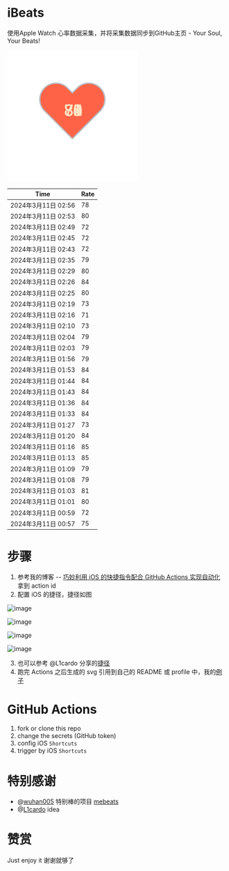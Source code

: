 # iBeats
使用Apple Watch 心率数据采集，并将采集数据同步到GitHub主页 - Your Soul, Your Beats!

![](./files/heart.svg)

<!--START_SECTION:my_heart_rate-->
| Time | Rate | 
 | ---- | ---- | 
| 2024年3月11日 02:56 | 78 |
| 2024年3月11日 02:53 | 80 |
| 2024年3月11日 02:49 | 72 |
| 2024年3月11日 02:45 | 72 |
| 2024年3月11日 02:43 | 72 |
| 2024年3月11日 02:35 | 79 |
| 2024年3月11日 02:29 | 80 |
| 2024年3月11日 02:26 | 84 |
| 2024年3月11日 02:25 | 80 |
| 2024年3月11日 02:19 | 73 |
| 2024年3月11日 02:16 | 71 |
| 2024年3月11日 02:10 | 73 |
| 2024年3月11日 02:04 | 79 |
| 2024年3月11日 02:03 | 79 |
| 2024年3月11日 01:56 | 79 |
| 2024年3月11日 01:53 | 84 |
| 2024年3月11日 01:44 | 84 |
| 2024年3月11日 01:43 | 84 |
| 2024年3月11日 01:36 | 84 |
| 2024年3月11日 01:33 | 84 |
| 2024年3月11日 01:27 | 73 |
| 2024年3月11日 01:20 | 84 |
| 2024年3月11日 01:16 | 85 |
| 2024年3月11日 01:13 | 85 |
| 2024年3月11日 01:09 | 79 |
| 2024年3月11日 01:08 | 79 |
| 2024年3月11日 01:03 | 81 |
| 2024年3月11日 01:01 | 80 |
| 2024年3月11日 00:59 | 72 |
| 2024年3月11日 00:57 | 75 |

<!--END_SECTION:my_heart_rate-->

# 步骤
1. 参考我的博客 -- [巧妙利用 iOS 的快捷指令配合 GitHub Actions 实现自动化](https://github.com/yihong0618/gitblog/issues/198) 拿到 action id
2. 配置 iOS 的捷径，捷径如图

![image](https://user-images.githubusercontent.com/15976103/122154218-0db0b480-ce97-11eb-93bb-5aec07c558dc.png)

![image](https://user-images.githubusercontent.com/15976103/122154236-186b4980-ce97-11eb-8e4b-70551a0391ae.png)

![image](https://user-images.githubusercontent.com/15976103/122154268-2d47dd00-ce97-11eb-902e-3acf292265a9.png)

![image](https://user-images.githubusercontent.com/15976103/122174055-fa144680-ceb4-11eb-9be2-3eb83cd516f7.png)

3. 也可以参考 @L1cardo 分享的[捷径](https://www.icloud.com/shortcuts/6ab6047b459c41ad822ad6b94b1c03d4)
4. 跑完 Actions 之后生成的 svg 引用到自己的 README 或 profile 中，我的[例子](https://github.com/yihong0618) 

# GitHub Actions

1. fork or clone this repo
2. change the secrets (GitHub token)
3. config iOS `Shortcuts` 
4. trigger by iOS `Shortcuts`

# 特别感谢
- @[wuhan005](https://github.com/wuhan005) 特别棒的项目 [mebeats](https://github.com/wuhan005/mebeats)
- @[L1cardo](https://github.com/L1cardo) idea

# 赞赏
Just enjoy it
谢谢就够了
